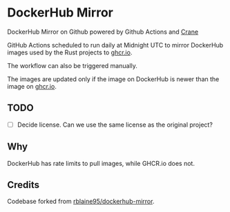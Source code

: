 # DockerHub Mirror

DockerHub Mirror on Github powered by Github Actions and
[Crane](https://github.com/google/go-containerregistry/tree/main/cmd/crane)

GitHub Actions scheduled to run daily at Midnight UTC to mirror DockerHub images
used by the Rust projects to [ghcr.io].

The workflow can also be triggered manually.

The images are updated only if the image on DockerHub is newer than the image
on [ghcr.io].

## TODO

- [ ] Decide license. Can we use the same license as the original project?

## Why

DockerHub has rate limits to pull images, while GHCR.io does not.

## Credits

Codebase forked from [rblaine95/dockerhub-mirror](https://github.com/rblaine95/dockerhub-mirror).

[ghcr.io]: https://ghcr.io
